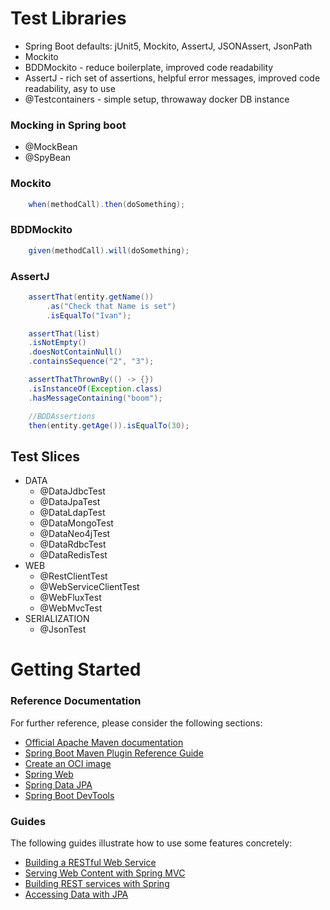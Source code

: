 # Test Libraries

* Spring Boot defaults: jUnit5, Mockito, AssertJ, JSONAssert, JsonPath
* Mockito
* BDDMockito - reduce boilerplate, improved code readability
* AssertJ - rich set of assertions, helpful error messages, improved code readability, asy to use
* @Testcontainers - simple setup, throwaway docker DB instance

### Mocking in Spring boot

* @MockBean
* @SpyBean

### Mockito

```java
    when(methodCall).then(doSomething);
```

### BDDMockito

```java
    given(methodCall).will(doSomething);
```

### AssertJ

```java
    assertThat(entity.getName())
        .as("Check that Name is set")
        .isEqualTo("Ivan");

    assertThat(list)
    .isNotEmpty()
    .doesNotContainNull()
    .containsSequence("2", "3");

    assertThatThrownBy(() -> {})
    .isInstanceOf(Exception.class)
    .hasMessageContaining("boom");

    //BDDAssertions
    then(entity.getAge()).isEqualTo(30);
```

## Test Slices

* DATA
    * @DataJdbcTest
    * @DataJpaTest
    * @DataLdapTest
    * @DataMongoTest
    * @DataNeo4jTest
    * @DataRdbcTest
    * @DataRedisTest
* WEB
    * @RestClientTest
    * @WebServiceClientTest
    * @WebFluxTest
    * @WebMvcTest
* SERIALIZATION
    * @JsonTest

# Getting Started

### Reference Documentation

For further reference, please consider the following sections:

* [Official Apache Maven documentation](https://maven.apache.org/guides/index.html)
* [Spring Boot Maven Plugin Reference Guide](https://docs.spring.io/spring-boot/docs/2.4.3/maven-plugin/reference/html/)
* [Create an OCI image](https://docs.spring.io/spring-boot/docs/2.4.3/maven-plugin/reference/html/#build-image)
* [Spring Web](https://docs.spring.io/spring-boot/docs/2.4.3/reference/htmlsingle/#boot-features-developing-web-applications)
* [Spring Data JPA](https://docs.spring.io/spring-boot/docs/2.4.3/reference/htmlsingle/#boot-features-jpa-and-spring-data)
* [Spring Boot DevTools](https://docs.spring.io/spring-boot/docs/2.4.3/reference/htmlsingle/#using-boot-devtools)

### Guides

The following guides illustrate how to use some features concretely:

* [Building a RESTful Web Service](https://spring.io/guides/gs/rest-service/)
* [Serving Web Content with Spring MVC](https://spring.io/guides/gs/serving-web-content/)
* [Building REST services with Spring](https://spring.io/guides/tutorials/bookmarks/)
* [Accessing Data with JPA](https://spring.io/guides/gs/accessing-data-jpa/)

